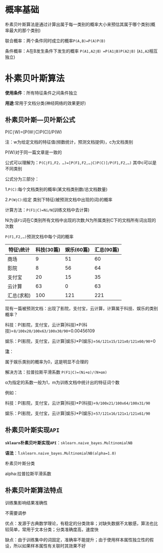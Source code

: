 # 概率基础

朴素贝叶斯算法是通过计算出属于每一类别的概率大小来预估其属于哪个类别(概率最大的那个类别)

联合概率：两个条件同时成立的概率`P(A,B)=P(A)P(B)`

条件概率：A在B发生条件下发生的概率 `P(A1,A2∣B）=P(A1∣B)P(A2∣B)`  (`A1,A2`相互独立)

# 朴素贝叶斯算法

**使用条件**：所有特征条件之间条件独立

**用途**:常用于文档分类(神经网络的效果更好)

## 朴素贝叶斯—贝叶斯公式

P(C∣W)=[P(W∣C)P(C)]/P(W)

注：w为给定文档的特征值(频数统计，预测文档提供)，c为文档类别

P(W)对于同一篇文章是一致的

公式可以理解为：`P(C∣F1,F2，…)=[P(F1,F2,…∣C)P(C)]/P(F1,F2,…)`   其中c可以是不同类别

公式分为三部分：

1.`P(C)`:每个文档类别的概率(某文档类别数/总文档数量)

2.`P(W∣C)`:给定 类别下特征(被预测文档中出现的词)的概率

计算方法：`P(F1∣C)=Ni/N`(训练文档中去计算)

Ni为该`F1`词在C类别所有文档中出现的次数;N为所属类别C下的文档所有词出现的次数

`P(F1,F2,…)`预测文档中每个词的概率

| 特征\统计  | 科技(30篇) | 娱乐(60篇) | 汇总(90篇) |
| ---------- | ---------- | ---------- | ---------- |
| 商场       | 9          | 51         | 60         |
| 影院       | 8          | 56         | 64         |
| 支付宝     | 20         | 15         | 35         |
| 云计算     | 63         | 0          | 63         |
| 汇总(求和) | 100        | 121        | 221        |

现有一篇被预测文档：出现了影院，支付宝，云计算，计算属于科技、娱乐的类别概率？

科技：P(影院，支付宝，云计算|科技)*P(科技)=`8/100x20/100x63/100x30/90`=0.00456109

娱乐：P(影院，支付宝，云计算|娱乐)*P(娱乐)=`56/121x15/121x0/121x60/90`=0

**注**：

属于娱乐类别的概率为0，这是明显不合理的

解决方法：拉普拉斯平滑系数 `P(F1|C)=(Ni+α)/(N+αm)` 

α为指定的系数一般为1，m为训练文档中统计出的特征词个数

例如：

科技：P(影院，支付宝，云计算|科技)*P(科技)=`9/100x21/100x64/100x31/90`

娱乐：P(影院，支付宝，云计算|娱乐)*P(娱乐)=`57/121x16/121x1/121x61/90`

## 朴素贝叶斯实现`API`

**`sklearn`朴素贝叶斯实现`API`**：`sklearn.naive_bayes.MultinomialNB`

**语法**：1.`sklearn.naive_bayes.MultinomialNB(alpha=1.0)`    

朴素贝叶斯分类

alpha:拉普拉斯平滑系数

## 朴素贝叶斯算法特点

训练集影响结果准确性

不需要调参

优点：发源于古典数学理论，有稳定的分类效率；对缺失数据不太敏感，算法也比较简单，常用于文本分类；分类准确度高，速度快

缺点：由于训练集中的词固定，准确率不能提升；由于使用样本属性独立性的假设，所以如果样本属性有关联时其效果不好
